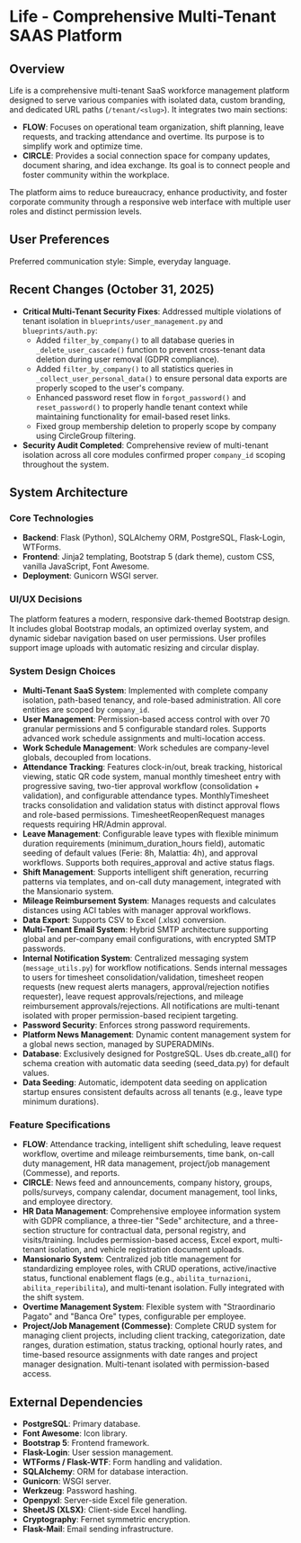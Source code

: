 # Life - Comprehensive Multi-Tenant SAAS Platform

## Overview
Life is a comprehensive multi-tenant SaaS workforce management platform designed to serve various companies with isolated data, custom branding, and dedicated URL paths (`/tenant/<slug>`). It integrates two main sections:

- **FLOW**: Focuses on operational team organization, shift planning, leave requests, and tracking attendance and overtime. Its purpose is to simplify work and optimize time.
- **CIRCLE**: Provides a social connection space for company updates, document sharing, and idea exchange. Its goal is to connect people and foster community within the workplace.

The platform aims to reduce bureaucracy, enhance productivity, and foster corporate community through a responsive web interface with multiple user roles and distinct permission levels.

## User Preferences
Preferred communication style: Simple, everyday language.

## Recent Changes (October 31, 2025)
- **Critical Multi-Tenant Security Fixes**: Addressed multiple violations of tenant isolation in `blueprints/user_management.py` and `blueprints/auth.py`:
  - Added `filter_by_company()` to all database queries in `_delete_user_cascade()` function to prevent cross-tenant data deletion during user removal (GDPR compliance).
  - Added `filter_by_company()` to all statistics queries in `_collect_user_personal_data()` to ensure personal data exports are properly scoped to the user's company.
  - Enhanced password reset flow in `forgot_password()` and `reset_password()` to properly handle tenant context while maintaining functionality for email-based reset links.
  - Fixed group membership deletion to properly scope by company using CircleGroup filtering.
- **Security Audit Completed**: Comprehensive review of multi-tenant isolation across all core modules confirmed proper `company_id` scoping throughout the system.

## System Architecture

### Core Technologies
- **Backend**: Flask (Python), SQLAlchemy ORM, PostgreSQL, Flask-Login, WTForms.
- **Frontend**: Jinja2 templating, Bootstrap 5 (dark theme), custom CSS, vanilla JavaScript, Font Awesome.
- **Deployment**: Gunicorn WSGI server.

### UI/UX Decisions
The platform features a modern, responsive dark-themed Bootstrap design. It includes global Bootstrap modals, an optimized overlay system, and dynamic sidebar navigation based on user permissions. User profiles support image uploads with automatic resizing and circular display.

### System Design Choices
- **Multi-Tenant SaaS System**: Implemented with complete company isolation, path-based tenancy, and role-based administration. All core entities are scoped by `company_id`.
- **User Management**: Permission-based access control with over 70 granular permissions and 5 configurable standard roles. Supports advanced work schedule assignments and multi-location access.
- **Work Schedule Management**: Work schedules are company-level globals, decoupled from locations.
- **Attendance Tracking**: Features clock-in/out, break tracking, historical viewing, static QR code system, manual monthly timesheet entry with progressive saving, two-tier approval workflow (consolidation + validation), and configurable attendance types. MonthlyTimesheet tracks consolidation and validation status with distinct approval flows and role-based permissions. TimesheetReopenRequest manages requests requiring HR/Admin approval.
- **Leave Management**: Configurable leave types with flexible minimum duration requirements (minimum_duration_hours field), automatic seeding of default values (Ferie: 8h, Malattia: 4h), and approval workflows. Supports both requires_approval and active status flags.
- **Shift Management**: Supports intelligent shift generation, recurring patterns via templates, and on-call duty management, integrated with the Mansionario system.
- **Mileage Reimbursement System**: Manages requests and calculates distances using ACI tables with manager approval workflows.
- **Data Export**: Supports CSV to Excel (.xlsx) conversion.
- **Multi-Tenant Email System**: Hybrid SMTP architecture supporting global and per-company email configurations, with encrypted SMTP passwords.
- **Internal Notification System**: Centralized messaging system (`message_utils.py`) for workflow notifications. Sends internal messages to users for timesheet consolidation/validation, timesheet reopen requests (new request alerts managers, approval/rejection notifies requester), leave request approvals/rejections, and mileage reimbursement approvals/rejections. All notifications are multi-tenant isolated with proper permission-based recipient targeting.
- **Password Security**: Enforces strong password requirements.
- **Platform News Management**: Dynamic content management system for a global news section, managed by SUPERADMINs.
- **Database**: Exclusively designed for PostgreSQL. Uses db.create_all() for schema creation with automatic data seeding (seed_data.py) for default values.
- **Data Seeding**: Automatic, idempotent data seeding on application startup ensures consistent defaults across all tenants (e.g., leave type minimum durations).

### Feature Specifications
- **FLOW**: Attendance tracking, intelligent shift scheduling, leave request workflow, overtime and mileage reimbursements, time bank, on-call duty management, HR data management, project/job management (Commesse), and reports.
- **CIRCLE**: News feed and announcements, company history, groups, polls/surveys, company calendar, document management, tool links, and employee directory.
- **HR Data Management**: Comprehensive employee information system with GDPR compliance, a three-tier "Sede" architecture, and a three-section structure for contractual data, personal registry, and visits/training. Includes permission-based access, Excel export, multi-tenant isolation, and vehicle registration document uploads.
- **Mansionario System**: Centralized job title management for standardizing employee roles, with CRUD operations, active/inactive status, functional enablement flags (e.g., `abilita_turnazioni`, `abilita_reperibilita`), and multi-tenant isolation. Fully integrated with the shift system.
- **Overtime Management System**: Flexible system with "Straordinario Pagato" and "Banca Ore" types, configurable per employee.
- **Project/Job Management (Commesse)**: Complete CRUD system for managing client projects, including client tracking, categorization, date ranges, duration estimation, status tracking, optional hourly rates, and time-based resource assignments with date ranges and project manager designation. Multi-tenant isolated with permission-based access.

## External Dependencies
- **PostgreSQL**: Primary database.
- **Font Awesome**: Icon library.
- **Bootstrap 5**: Frontend framework.
- **Flask-Login**: User session management.
- **WTForms / Flask-WTF**: Form handling and validation.
- **SQLAlchemy**: ORM for database interaction.
- **Gunicorn**: WSGI server.
- **Werkzeug**: Password hashing.
- **Openpyxl**: Server-side Excel file generation.
- **SheetJS (XLSX)**: Client-side Excel handling.
- **Cryptography**: Fernet symmetric encryption.
- **Flask-Mail**: Email sending infrastructure.